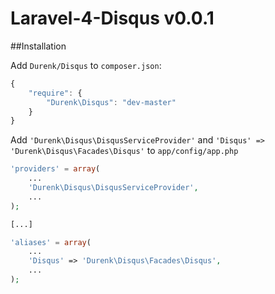 Laravel-4-Disqus v0.0.1
====================

##Installation

Add `Durenk/Disqus` to `composer.json`:

```javascript
{
    "require": {
        "Durenk\Disqus": "dev-master"
    }
}
```

Add `'Durenk\Disqus\DisqusServiceProvider'` and `'Disqus' => 'Durenk\Disqus\Facades\Disqus'` to `app/config/app.php`

```php
'providers' = array(
    ...
    'Durenk\Disqus\DisqusServiceProvider',
    ...
);

[...]

'aliases' = array(
    ...
    'Disqus' => 'Durenk\Disqus\Facades\Disqus',
    ...
);
```